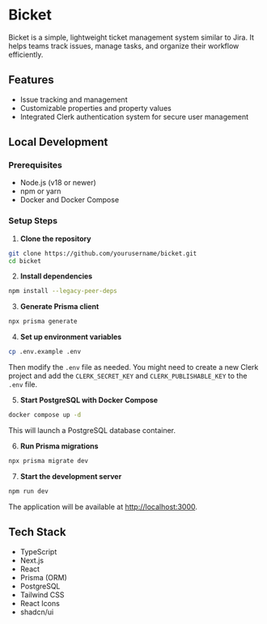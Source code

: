 # Bicket

Bicket is a simple, lightweight ticket management system similar to Jira. It helps teams track issues, manage tasks, and organize their workflow efficiently.

## Features

- Issue tracking and management
- Customizable properties and property values
- Integrated Clerk authentication system for secure user management

## Local Development

### Prerequisites

- Node.js (v18 or newer)
- npm or yarn
- Docker and Docker Compose

### Setup Steps

1. **Clone the repository**

```bash
git clone https://github.com/yourusername/bicket.git
cd bicket
```

2. **Install dependencies**

```bash
npm install --legacy-peer-deps
```

3. **Generate Prisma client**

```bash
npx prisma generate
```

4. **Set up environment variables**

```bash
cp .env.example .env
```

Then modify the `.env` file as needed. You might need to create a new Clerk project and add the `CLERK_SECRET_KEY` and `CLERK_PUBLISHABLE_KEY` to the `.env` file.

5. **Start PostgreSQL with Docker Compose**

```bash
docker compose up -d
```

This will launch a PostgreSQL database container.

6. **Run Prisma migrations**

```bash
npx prisma migrate dev
```

7. **Start the development server**

```bash
npm run dev
```

The application will be available at [http://localhost:3000](http://localhost:3000).

## Tech Stack

- TypeScript
- Next.js
- React
- Prisma (ORM)
- PostgreSQL
- Tailwind CSS
- React Icons
- shadcn/ui
